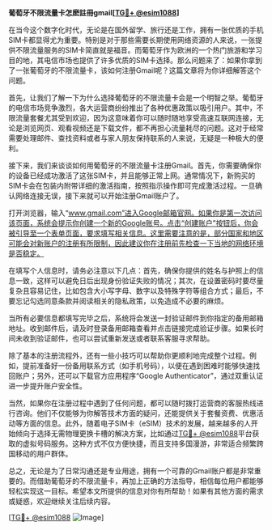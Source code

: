 **葡萄牙不限流量卡怎麽註冊gmail[[TG💪+ @esim1088](https://t.me/s/esim1088)]**

在当今这个数字化时代，无论是在国外留学、旅行还是工作，拥有一张优质的手机SIM卡都显得尤为重要。特别是对于那些需要长期使用网络资源的人来说，一张提供不限流量服务的SIM卡简直就是福音。而葡萄牙作为欧洲的一个热门旅游和学习目的地，其电信市场也提供了许多优质的SIM卡选择。那么问题来了：如果你拿到了一张葡萄牙的不限流量卡，该如何注册Gmail呢？这篇文章将为你详细解答这个问题。

首先，让我们了解一下为什么选择葡萄牙的不限流量卡会是一个明智之举。葡萄牙的电信市场竞争激烈，各大运营商纷纷推出了各种优惠政策以吸引用户。其中，不限流量套餐尤其受到欢迎，因为这意味着你可以随时随地享受高速互联网连接，无论是浏览网页、观看视频还是下载文件，都不再担心流量耗尽的问题。这对于经常需要处理邮件、查找资料或者与家人朋友保持联系的人来说，无疑是一种极大的便利。

接下来，我们来谈谈如何用葡萄牙的不限流量卡注册Gmail。首先，你需要确保你的设备已经成功激活了这张SIM卡，并且能够正常上网。通常情况下，新购买的SIM卡会在包装内附带详细的激活指南，按照指示操作即可完成激活过程。一旦确认网络连接无误，接下来就可以开始注册Gmail账户了。

打开浏览器，输入“www.gmail.com”进入Google邮箱官网。如果你是第一次访问该页面，系统会提示你创建一个新的Google账号。点击“创建账户”按钮后，你会被引导至一个表单页面，要求填写相关信息。这里需要注意的是，部分国家和地区可能会对新账户的注册有所限制，因此建议你在注册前先检查一下当地的网络环境是否稳定。

在填写个人信息时，请务必注意以下几点：首先，确保你提供的姓名与护照上的信息一致，这样可以避免日后出现身份验证失败的情况；其次，在设置密码时要尽量复杂且容易记住，比如包含大小写字母、数字以及特殊字符等组合方式；最后，不要忘记勾选同意条款并阅读相关的隐私政策，以免造成不必要的麻烦。

当所有必要信息都填写完毕之后，系统将会发送一封验证邮件到你指定的备用邮箱地址。收到邮件后，请及时登录备用邮箱查看并点击链接完成验证步骤。如果长时间未收到验证邮件，也可以尝试重新发送或者联系客服寻求帮助。

除了基本的注册流程外，还有一些小技巧可以帮助你更顺利地完成整个过程。例如，提前准备好一份备用联系方式（如手机号码），以便在遇到困难时能够快速找回账户；另外，还可以下载官方应用程序“Google Authenticator”，通过双重认证进一步提升账户安全性。

当然，如果你在注册过程中遇到了任何问题，都可以随时拨打运营商的客服热线进行咨询。他们不仅能够为你解答技术方面的疑问，还能提供关于套餐资费、优惠活动等方面的信息。此外，随着电子SIM卡（eSIM）技术的发展，越来越多的人开始倾向于选择无需物理更换卡槽的解决方案，比如通过[TG💪+ @esim1088](https://t.me/s/esim1088)平台获取的虚拟号码服务。这种方式不仅方便快捷，而且支持多国漫游，非常适合频繁跨国移动的用户群体。

总之，无论是为了日常沟通还是专业用途，拥有一个可靠的Gmail账户都是非常重要的。而借助葡萄牙的不限流量卡，再加上正确的方法指导，相信每位用户都能够轻松实现这一目标。希望本文所提供的信息对你有所帮助！如果有其他方面的需求或疑惑，欢迎继续关注后续内容。

[[TG💪+ @esim1088](https://t.me/s/esim1088) ![Image](https://i.postimg.cc/4NQfJmqS/Snipaste-2025-05-13-00-14-12.png)]